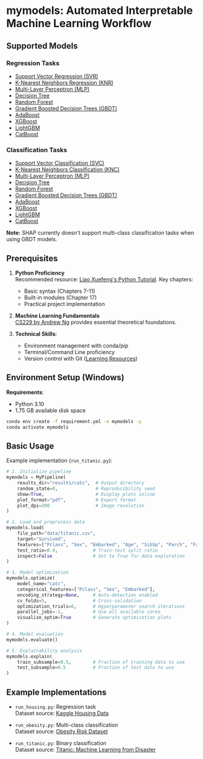 # mymodels: Automated Interpretable Machine Learning Workflow

## Supported Models

### Regression Tasks
- [Support Vector Regression (SVR)](https://scikit-learn.org/stable/modules/generated/sklearn.svm.SVR.html)
- [K-Nearest Neighbors Regression (KNR)](https://scikit-learn.org/stable/modules/generated/sklearn.neighbors.KNeighborsRegressor.html)
- [Multi-Layer Perceptron (MLP)](https://scikit-learn.org/stable/modules/generated/sklearn.neural_network.MLPRegressor.html)
- [Decision Tree](https://scikit-learn.org/stable/modules/generated/sklearn.tree.DecisionTreeRegressor.html)
- [Random Forest](https://scikit-learn.org/stable/modules/generated/sklearn.ensemble.RandomForestRegressor.html)
- [Gradient Boosted Decision Trees (GBDT)](https://scikit-learn.org/stable/modules/generated/sklearn.ensemble.GradientBoostingRegressor.html)
- [AdaBoost](https://scikit-learn.org/stable/modules/generated/sklearn.ensemble.AdaBoostRegressor.html)
- [XGBoost](https://xgboost.readthedocs.io/en/latest/python/python_api.html)
- [LightGBM](https://lightgbm.readthedocs.io/en/latest/pythonapi/lightgbm.LGBMRegressor.html)
- [CatBoost](https://catboost.ai/en/docs/concepts/python-reference_catboostregressor)

### Classification Tasks
- [Support Vector Classification (SVC)](https://scikit-learn.org/stable/modules/generated/sklearn.svm.SVC.html)
- [K-Nearest Neighbors Classification (KNC)](https://scikit-learn.org/stable/modules/generated/sklearn.neighbors.KNeighborsClassifier.html)
- [Multi-Layer Perceptron (MLP)](https://scikit-learn.org/stable/modules/generated/sklearn.neural_network.MLPClassifier.html)
- [Decision Tree](https://scikit-learn.org/stable/modules/generated/sklearn.tree.DecisionTreeClassifier.html)
- [Random Forest](https://scikit-learn.org/stable/modules/generated/sklearn.ensemble.RandomForestClassifier.html)
- [Gradient Boosted Decision Trees (GBDT)](https://scikit-learn.org/stable/modules/generated/sklearn.ensemble.GradientBoostingClassifier.html)
- [AdaBoost](https://scikit-learn.org/stable/modules/generated/sklearn.ensemble.AdaBoostClassifier.html)
- [XGBoost](https://xgboost.readthedocs.io/en/latest/python/python_api.html)
- [LightGBM](https://lightgbm.readthedocs.io/en/latest/pythonapi/lightgbm.LGBMClassifier.html)
- [CatBoost](https://catboost.ai/en/docs/concepts/python-reference_catboostclassifier)

**Note:** SHAP currently doesn't support multi-class classification tasks when using GBDT models.

## Prerequisites

1. **Python Proficiency**  
   Recommended resource: [Liao Xuefeng's Python Tutorial](https://liaoxuefeng.com/books/python/introduction/index.html). Key chapters:
   - Basic syntax (Chapters 7-11)
   - Built-in modules (Chapter 17)
   - Practical project implementation

2. **Machine Learning Fundamentals**  
   [CS229 by Andrew Ng](https://www.bilibili.com/video/BV1JE411w7Ub) provides essential theoretical foundations.

3. **Technical Skills**:
   - Environment management with conda/pip
   - Terminal/Command Line proficiency
   - Version control with Git ([Learning Resources](https://github.com/gtzjh/learngit))

## Environment Setup (Windows)

**Requirements**:
- Python 3.10
- 1.75 GB available disk space

```bash
conda env create -f requirement.yml -n mymodels -y
conda activate mymodels
```

## Basic Usage

Example implementation (`run_titanic.py`):

```python
# 1. Initialize pipeline
mymodels = MyPipeline(
    results_dir="results/catc",  # Output directory
    random_state=0,              # Reproducibility seed
    show=True,                   # Display plots inline
    plot_format="pdf",           # Export format
    plot_dpi=300                 # Image resolution
)

# 2. Load and preprocess data
mymodels.load(
    file_path="data/titanic.csv",
    target="Survived",
    features=["Pclass", "Sex", "Embarked", "Age", "SibSp", "Parch", "Fare"],
    test_ratio=0.4,             # Train-test split ratio
    inspect=False               # Set to True for data exploration
)

# 3. Model optimization
mymodels.optimize(
    model_name="catc",
    categorical_features=["Pclass", "Sex", "Embarked"],
    encoding_strategy=None,     # Auto-detection enabled
    cv_folds=5,                 # Cross-validation
    optimization_trials=6,      # Hyperparameter search iterations
    parallel_jobs=-1,           # Use all available cores
    visualize_optim=True        # Generate optimization plots
)

# 4. Model evaluation
mymodels.evaluate()

# 5. Explainability analysis
mymodels.explain(
    train_subsample=0.5,        # Fraction of training data to use
    test_subsample=0.5          # Fraction of test data to use
)
```

## Example Implementations

- `run_housing.py`: Regression task  
  Dataset source: [Kaggle Housing Data](https://www.kaggle.com/datasets/jamalshah811/housingdata)

- `run_obesity.py`: Multi-class classification  
  Dataset source: [Obesity Risk Dataset](https://www.kaggle.com/datasets/jpkochar/obesity-risk-dataset)

- `run_titanic.py`: Binary classification  
  Dataset source: [Titanic: Machine Learning from Disaster](https://www.kaggle.com/c/titanic/data)